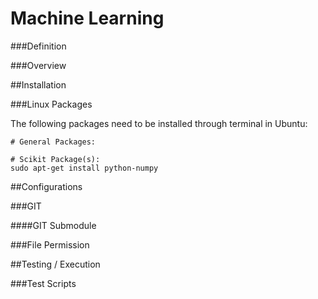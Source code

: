 Machine Learning
================

###Definition

###Overview

##Installation

###Linux Packages

The following packages need to be installed through terminal in Ubuntu:

```
# General Packages:

# Scikit Package(s):
sudo apt-get install python-numpy 
```

##Configurations

###GIT

####GIT Submodule

###File Permission

##Testing / Execution

###Test Scripts
